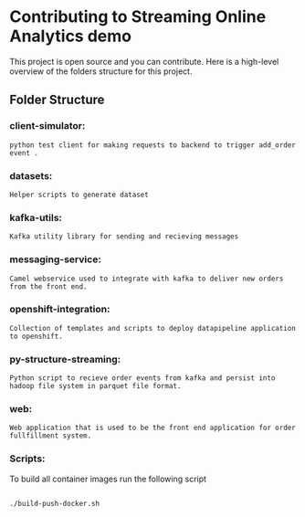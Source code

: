 # Contributing to Streaming Online Analytics demo

This project is open source and you can contribute. Here is a high-level
overview of the folders structure for this project.


## Folder Structure

### client-simulator:

    python test client for making requests to backend to trigger add_order event .

### datasets:

    Helper scripts to generate dataset

### kafka-utils:

    Kafka utility library for sending and recieving messages

### messaging-service:

    Camel webservice used to integrate with kafka to deliver new orders from the front end.

### openshift-integration:

    Collection of templates and scripts to deploy datapipeline application to openshift.

### py-structure-streaming:

    Python script to recieve order events from kafka and persist into hadoop file system in parquet file format.

### web:

    Web application that is used to be the front end application for order fullfillment system.


### Scripts:

To build all container images run the following script

```bash

./build-push-docker.sh

```
